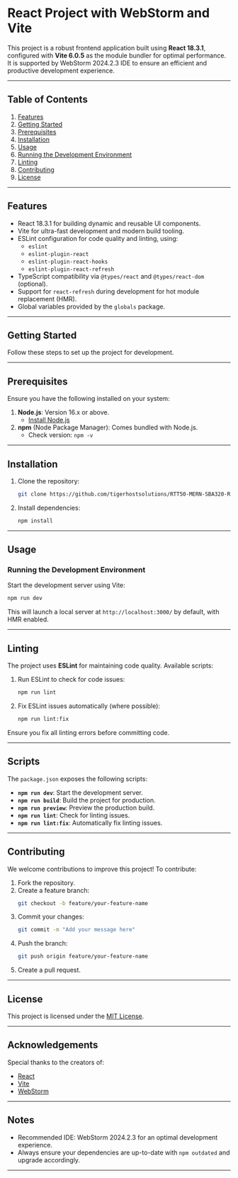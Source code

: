 # React Project with WebStorm and Vite

This project is a robust frontend application built using **React 18.3.1**, configured with **Vite 6.0.5** as the module bundler for optimal performance. It is supported by WebStorm 2024.2.3 IDE to ensure an efficient and productive development experience.

---

## Table of Contents

1. [Features](#features)
2. [Getting Started](#getting-started)
3. [Prerequisites](#prerequisites)
4. [Installation](#installation)
5. [Usage](#usage)
6. [Running the Development Environment](#running-the-development-environment)
7. [Linting](#linting)
8. [Contributing](#contributing)
9. [License](#license)

---

## Features

- React 18.3.1 for building dynamic and reusable UI components.
- Vite for ultra-fast development and modern build tooling.
- ESLint configuration for code quality and linting, using:
    - `eslint`
    - `eslint-plugin-react`
    - `eslint-plugin-react-hooks`
    - `eslint-plugin-react-refresh`
- TypeScript compatibility via `@types/react` and `@types/react-dom` (optional).
- Support for `react-refresh` during development for hot module replacement (HMR).
- Global variables provided by the `globals` package.

---

## Getting Started

Follow these steps to set up the project for development.

---

## Prerequisites

Ensure you have the following installed on your system:

1. **Node.js**: Version 16.x or above.
    - [Install Node.js](https://nodejs.org/)
2. **npm** (Node Package Manager): Comes bundled with Node.js.
    - Check version: `npm -v`

---

## Installation

1. Clone the repository:
   ```bash
   git clone https://github.com/tigerhostsolutions/RTT50-MERN-SBA320-REACT-APPLICATION.git
   ```

2. Install dependencies:
   ```bash
   npm install
   ```

---

## Usage

### Running the Development Environment

Start the development server using Vite:
```bash
npm run dev
```
This will launch a local server at `http://localhost:3000/` by default, with HMR enabled.

---

## Linting

The project uses **ESLint** for maintaining code quality. Available scripts:

1. Run ESLint to check for code issues:
   ```bash
   npm run lint
   ```

2. Fix ESLint issues automatically (where possible):
   ```bash
   npm run lint:fix
   ```

Ensure you fix all linting errors before committing code.

---

## Scripts

The `package.json` exposes the following scripts:

- **`npm run dev`**: Start the development server.
- **`npm run build`**: Build the project for production.
- **`npm run preview`**: Preview the production build.
- **`npm run lint`**: Check for linting issues.
- **`npm run lint:fix`**: Automatically fix linting issues.

---

## Contributing

We welcome contributions to improve this project! To contribute:

1. Fork the repository.
2. Create a feature branch:
   ```bash
   git checkout -b feature/your-feature-name
   ```
3. Commit your changes:
   ```bash
   git commit -m "Add your message here"
   ```
4. Push the branch:
   ```bash
   git push origin feature/your-feature-name
   ```
5. Create a pull request.

---

## License

This project is licensed under the [MIT License](LICENSE).

---

## Acknowledgements

Special thanks to the creators of:

- [React](https://reactjs.org/)
- [Vite](https://vitejs.dev/)
- [WebStorm](https://www.jetbrains.com/webstorm/)

---

## Notes

- Recommended IDE: WebStorm 2024.2.3 for an optimal development experience.
- Always ensure your dependencies are up-to-date with `npm outdated` and upgrade accordingly.

---